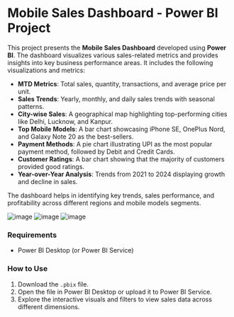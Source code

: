 # Mobile Sales Dashboard - Power BI Project

This project presents the **Mobile Sales Dashboard** developed using **Power BI**. The dashboard visualizes various sales-related metrics and provides insights into key business performance areas. It includes the following visualizations and metrics:

- **MTD Metrics**: Total sales, quantity, transactions, and average price per unit.  
- **Sales Trends**: Yearly, monthly, and daily sales trends with seasonal patterns.  
- **City-wise Sales**: A geographical map highlighting top-performing cities like Delhi, Lucknow, and Kanpur.  
- **Top Mobile Models**: A bar chart showcasing iPhone SE, OnePlus Nord, and Galaxy Note 20 as the best-sellers.  
- **Payment Methods**: A pie chart illustrating UPI as the most popular payment method, followed by Debit and Credit Cards.  
- **Customer Ratings**: A bar chart showing that the majority of customers provided good ratings.  
- **Year-over-Year Analysis**: Trends from 2021 to 2024 displaying growth and decline in sales.  

The dashboard helps in identifying key trends, sales performance, and profitability across different regions and mobile models segments.

![image](https://github.com/user-attachments/assets/ea4354bc-a699-4570-a894-a39076debbb8)
![image](https://github.com/user-attachments/assets/9330d198-28c0-4fc4-9429-1197a8eb932a)
![image](https://github.com/user-attachments/assets/e470367f-d75a-44dc-860f-045669674162)



### Requirements
- Power BI Desktop (or Power BI Service)

### How to Use
1. Download the `.pbix` file.
2. Open the file in Power BI Desktop or upload it to Power BI Service.
3. Explore the interactive visuals and filters to view sales data across different dimensions.
